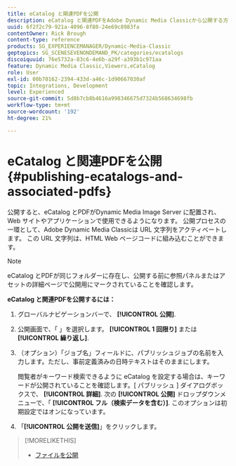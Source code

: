 ```yaml
---
title: eCatalog と関連PDFを公開
description: eCatalog と関連PDFをAdobe Dynamic Media Classicから公開する方法を説明します。
uuid: 6f2f2c79-921a-4096-8f80-24e69c8983fa
contentOwner: Rick Brough
content-type: reference
products: SG_EXPERIENCEMANAGER/Dynamic-Media-Classic
geptopics: SG_SCENESEVENONDEMAND_PK/categories/ecatalogs
discoiquuid: 76e5732a-83c6-4e6b-a29f-a393b1c971aa
feature: Dynamic Media Classic,Viewers,eCatalog
role: User
exl-id: 00b70162-2394-433d-a46c-1d90667030af
topic: Integrations, Development
level: Experienced
source-git-commit: 5d8b7cb8b4616a998346675d7324b568634698fb
workflow-type: tm+mt
source-wordcount: '192'
ht-degree: 21%

---
```


# eCatalog と関連PDFを公開{#publishing-ecatalogs-and-associated-pdfs}

公開すると、eCatalog とPDFがDynamic Media Image Server に配置され、Web サイトやアプリケーションで使用できるようになります。 公開プロセスの一環として、Adobe Dynamic Media Classicは URL 文字列をアクティベートします。 この URL 文字列は、HTML Web ページコードに組み込むことができます。

>[!NOTE]
>
>eCatalog とPDFが同じフォルダーに存在し、公開する前に参照パネルまたはアセットの詳細ページで公開用にマークされていることを確認します。

**eCatalog と関連PDFを公開するには：**

1. グローバルナビゲーションバーで、 **[!UICONTROL 公開]**.
1. 公開画面で、「 」を選択します。 **[!UICONTROL 1 回限り]** または **[!UICONTROL 繰り返し]**.
1. （オプション）「ジョブ名」フィールドに、パブリッシュジョブの名前を入力します。ただし、事前定義済みの日時テキストはそのままにします。

   閲覧者がキーワード検索できるように eCatalog を設定する場合は、キーワードが公開されていることを確認します。[ パブリッシュ ] ダイアログボックスで、 **[!UICONTROL 詳細]**. 次の **[!UICONTROL 公開]** ドロップダウンメニューで、「 **[!UICONTROL フル（検索データを含む）]**. このオプションは初期設定ではオンになっています。

1. 「**[!UICONTROL 公開を送信]**」をクリックします。

>[!MORELIKETHIS]
>
>* [ファイルを公開](publishing-files.md)

